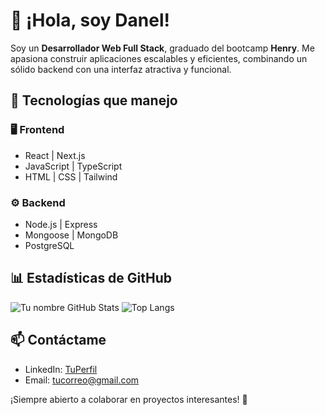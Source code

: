 # 👋 ¡Hola, soy Danel!

Soy un **Desarrollador Web Full Stack**, graduado del bootcamp **Henry**. Me apasiona construir aplicaciones escalables y eficientes, combinando un sólido backend con una interfaz atractiva y funcional.

## 🚀 Tecnologías que manejo

### 🖥️ **Frontend**
- React | Next.js
- JavaScript | TypeScript
- HTML | CSS | Tailwind

### ⚙️ **Backend**
- Node.js | Express
- Mongoose | MongoDB
- PostgreSQL

## 📊 Estadísticas de GitHub
![Tu nombre GitHub Stats](https://github-readme-stats.vercel.app/api?username=Torchiari&show_icons=true&theme=radical)
![Top Langs](https://github-readme-stats.vercel.app/api/top-langs/?username=Torchiari&layout=compact&theme=radical)

## 📫 Contáctame
- LinkedIn: [TuPerfil](https://www.linkedin.com/in/tuperfil/)
- Email: [tucorreo@gmail.com](mailto:tucorreo@gmail.com)

¡Siempre abierto a colaborar en proyectos interesantes! 🚀
